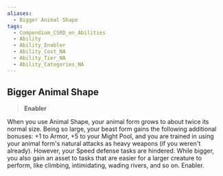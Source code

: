 ```yaml
---
aliases:
  - Bigger Animal Shape
tags:
  - Compendium_CSRD_en_Abilities
  - Ability
  - Ability_Enabler
  - Ability_Cost_NA
  - Ability_Tier_NA
  - Ability_Categories_NA
---
```

  
    
## Bigger Animal Shape    
>**Enabler**  
    
When you use Animal Shape, your animal form grows to about twice its normal size. Being so large, your beast form gains the following additional bonuses: +1 to Armor, +5 to your Might Pool, and you are trained in using your animal form's natural attacks as heavy weapons (if you weren't already). However, your Speed defense tasks are hindered. While bigger, you also gain an asset to tasks that are easier for a larger creature to perform, like climbing, intimidating, wading rivers, and so on. Enabler.